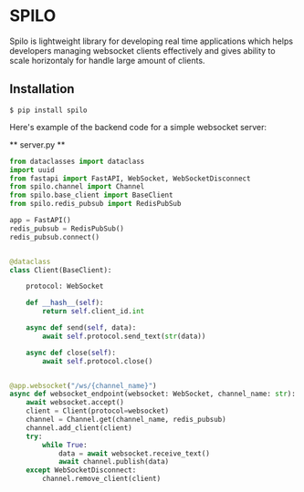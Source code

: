 # SPILO

Spilo is lightweight library for developing real time applications which helps developers managing websocket clients effectively and gives ability to scale horizontaly for handle large amount of clients.

## Installation


```console
$ pip install spilo
```


Here's example of the backend code for a simple websocket server:

** server.py **


```python
from dataclasses import dataclass
import uuid
from fastapi import FastAPI, WebSocket, WebSocketDisconnect
from spilo.channel import Channel
from spilo.base_client import BaseClient
from spilo.redis_pubsub import RedisPubSub

app = FastAPI()
redis_pubsub = RedisPubSub()
redis_pubsub.connect()


@dataclass
class Client(BaseClient):

    protocol: WebSocket

    def __hash__(self):
        return self.client_id.int

    async def send(self, data):
        await self.protocol.send_text(str(data))

    async def close(self):
        await self.protocol.close()


@app.websocket("/ws/{channel_name}")
async def websocket_endpoint(websocket: WebSocket, channel_name: str):
    await websocket.accept()
    client = Client(protocol=websocket)
    channel = Channel.get(channel_name, redis_pubsub)
    channel.add_client(client)
    try:
        while True:
            data = await websocket.receive_text()
            await channel.publish(data)
    except WebSocketDisconnect:
        channel.remove_client(client)
```
